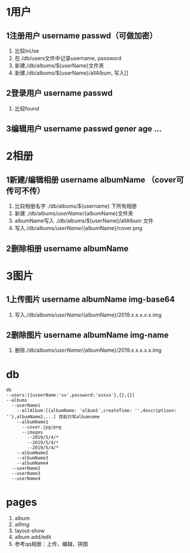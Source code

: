 # 1用户

## 1注册用户  username passwd（可做加密）
1. 比较inUse
2. 在./db/users文件中记录username, password
3. 新建./db/albums/${userName}文件夹
4. 新建./db/albums/${userName}/allAlbum, 写入[]

## 2登录用户 username passwd
1. 比较found

## 3编辑用户 username passwd gener age ...

# 2相册

## 1新建/编辑相册 username albumName （cover可传可不传）
1. 比较相册名字 ./db/albums/${username} 下所有相册
2. 新建 ./db/albums/${userName}/${albumName}文件夹
3. albumName写入 ./db/albums/${userName}/allAlbum 文件
4. 写入./db/albums/${userName}/${albumName}/cover.png

## 2删除相册  username albumName

# 3图片

## 1上传图片 username albumName img-base64
1. 写入./db/albums/${userName}/${albumName}/2019.x.x.x.x.x.img

## 2删除图片 username albumName img-name
1. 删除./db/albums/${userName}/${albumName}/2019.x.x.x.x.x.img

# db
```
db
--users:[{useerName:'xx',password:'xxxxx'},{},{}]
--albums
  --userName1
    --allAlbum:[{albumName: 'album1',createTime: '',descriptioon: ''},albumName2,...] 目前只写albumname
    --albumName1
      --cover.jpg/png
      --images
        --2019/5/4/*
        --2019/5/4/*
        --2019/5/4/*
    --albumName2
    --albumName3
    --albumName4
  --userName2
  --userName3
  --userName4
```

# pages
1. album
2. allImg
3. layout-show
4. album add/edit
5. 参考qq相册：上传，编辑，拼图
